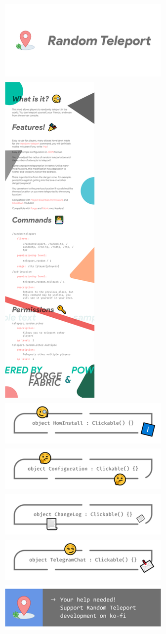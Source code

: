![image](assets/SocialBanner.png)

![image](assets/Description.png)

[![image](assets/HowInstall.png)](docs/how-install.md)

[![image](assets/Configuration.png)](docs/configuration.md)

[![image](assets/Changelog.png)](docs/changelog.md)

[![image](assets/Telegram.png)](https://t.me/minecraftforge)

[![image](assets/Support.png)](https://ko-fi.com/mairwunnx)
